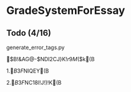 # GradeSystemForEssay


## Todo (4/16)
 generate_error_tags.py

$B!&AG@-$NDI2CJ}K!$r9M$($k(B

1.$B3F%?%0$NIQEY(B

2.$B3F%?%0$NC18l!J!)!K(B

